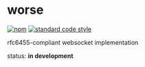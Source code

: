 worse
===

[![npm](https://img.shields.io/npm/v/worse.svg?style=flat-square)](https://npmjs.com/package/worse)
[![standard code style](https://img.shields.io/badge/style-standard-blue.svg?style=flat-square)](https://github.com/feross/standard)

rfc6455-compliant websocket implementation

status: **in development**
